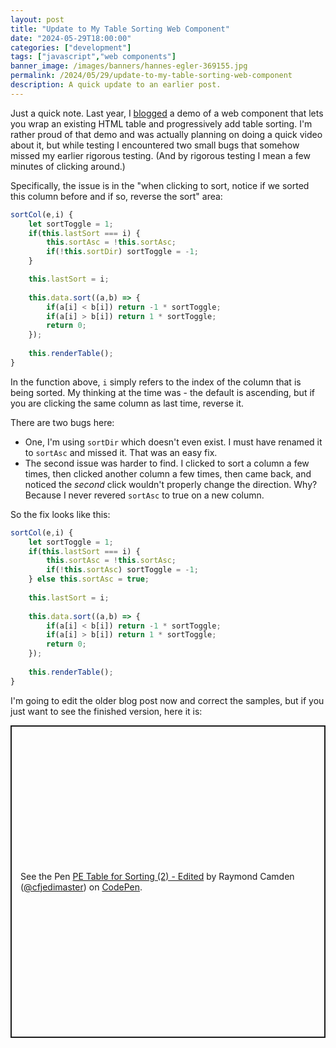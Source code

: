 ```yaml
---
layout: post
title: "Update to My Table Sorting Web Component"
date: "2024-05-29T18:00:00"
categories: ["development"]
tags: ["javascript","web components"]
banner_image: /images/banners/hannes-egler-369155.jpg
permalink: /2024/05/29/update-to-my-table-sorting-web-component
description: A quick update to an earlier post.
---
```


Just a quick note. Last year, I [blogged](https://www.raymondcamden.com/2023/03/14/progressively-enhancing-a-table-with-a-web-component) a demo of a web component that lets you wrap an existing HTML table and progressively add table sorting. I'm rather proud of that demo and was actually planning on doing a quick video about it, but while testing I encountered two small bugs that somehow missed my earlier rigorous testing. (And by rigorous testing I mean a few minutes of clicking around.) 

Specifically, the issue is in the "when clicking to sort, notice if we sorted this column before and if so, reverse the sort" area: 

```js
sortCol(e,i) {
	let sortToggle = 1;
	if(this.lastSort === i) {
		this.sortAsc = !this.sortAsc;
		if(!this.sortDir) sortToggle = -1;
	}

	this.lastSort = i;
	
	this.data.sort((a,b) => {
		if(a[i] < b[i]) return -1 * sortToggle;
		if(a[i] > b[i]) return 1 * sortToggle;
		return 0;
	});
	
	this.renderTable();
}
```

In the function above, `i` simply refers to the index of the column that is being sorted. My thinking at the time was - the default is ascending, but if you are clicking the same column as last time, reverse it.

There are two bugs here:

* One, I'm using `sortDir` which doesn't even exist. I must have renamed it to `sortAsc` and missed it. That was an easy fix.
* The second issue was harder to find. I clicked to sort a column a few times, then clicked another column a few times, then came back, and noticed the *second* click wouldn't properly change the direction. Why? Because I never revered `sortAsc` to true on a new column.

So the fix looks like this:

```js
sortCol(e,i) {
	let sortToggle = 1;
	if(this.lastSort === i) {
		this.sortAsc = !this.sortAsc;
		if(!this.sortAsc) sortToggle = -1;
	} else this.sortAsc = true;
	
	this.lastSort = i;
	
	this.data.sort((a,b) => {
		if(a[i] < b[i]) return -1 * sortToggle;
		if(a[i] > b[i]) return 1 * sortToggle;
		return 0;
	});
	
	this.renderTable();
}
```

I'm going to edit the older blog post now and correct the samples, but if you just want to see the finished version, here it is:

<p class="codepen" data-height="500" data-default-tab="js,result" data-slug-hash="dyENNNb" data-pen-title="PE Table for Sorting (2) - Edited" data-user="cfjedimaster" style="height: 500px; box-sizing: border-box; display: flex; align-items: center; justify-content: center; border: 2px solid; margin: 1em 0 15px; padding: 1em;">
  <span>See the Pen <a href="https://codepen.io/cfjedimaster/pen/dyENNNb">
  PE Table for Sorting (2) - Edited</a> by Raymond Camden (<a href="https://codepen.io/cfjedimaster">@cfjedimaster</a>)
  on <a href="https://codepen.io">CodePen</a>.</span>
</p>
<script async src="https://cpwebassets.codepen.io/assets/embed/ei.js"></script>

<p>

